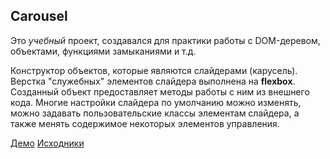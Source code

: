 ## Carousel

Это *учебный* проект, создавался для практики работы с DOM-деревом, объектами, функциями замыканиями и т.д.<br>

Конструктор объектов, которые являются слайдерами (карусель). Верстка "служебных" элементов слайдера выполнена на **flexbox**. Созданный объект предоставляет методы работы с ним из внешнего кода. Многие настройки слайдера по умолчанию можно изменять, можно задавать пользовательские классы элементам слайдера, а также менять содержимое некоторых элементов управления.

[Демо](https://theeeita.github.io/demos/carousel_demo/) [Исходники](https://github.com/theeeita/carousel/tree/master/dev)
